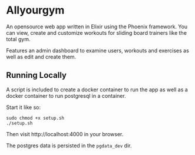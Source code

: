 # Allyourgym

An opensource web app written in Elixir using the Phoenix framework.
You can view, create and customize workouts for sliding board trainers like the total gym.

Features an admin dashboard to examine users, workouts and exercises as well as edit and create them.


## Running Locally
A script is included to create a docker container to run the app as well as a docker container to run postgresql in a container.

Start it like so:

```
sudo chmod +x setup.sh
./setup.sh
```

Then visit http://localhost:4000 in your browser.

The postgres data is persisted in the `pgdata_dev` dir.